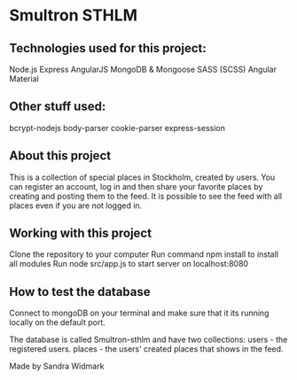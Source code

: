 # Smultron STHLM

## Technologies used for this project:

Node.js
Express
AngularJS
MongoDB & Mongoose
SASS (SCSS)
Angular Material

## Other stuff used:

bcrypt-nodejs
body-parser
cookie-parser
express-session

## About this project

This is a collection of special places in Stockholm, created by users. You can register an account, log in and then share your favorite places by creating and posting them to the feed. It is possible to see the feed with all places even if you are not logged in.

## Working with this project

Clone the repository to your computer
Run command npm install to install all modules
Run node src/app.js to start server on localhost:8080

## How to test the database

Connect to mongoDB on your terminal and make sure that it its running locally on the default port.

The database is called Smultron-sthlm and have two collections:
users - the registered users.
places - the users' created places that shows in the feed.

Made by Sandra Widmark